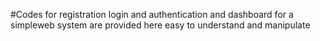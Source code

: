 #Codes for registration login and authentication and dashboard for a simpleweb system are provided here
easy to understand and manipulate
